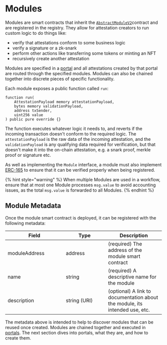 # Modules

Modules are smart contracts that inherit the [`AbstractModuleV2`](https://github.com/Consensys/linea-attestation-registry/blob/dev/contracts/src/abstracts/AbstractModuleV2.sol)contract and are registered in the registry. They allow for attestation creators to run custom logic to do things like:

* verify that attestations conform to some business logic
* verify a signature or a zk-snark
* perform other actions like transferring some tokens or minting an NFT
* recursively create another attestation

Modules are specified in a [portal](portals.md) and all attestations created by that portal are routed through the specified modules. Modules can also be chained together into discrete pieces of specific functionality.

Each module exposes a public function called `run`:

```solidity
function run(
    AttestationPayload memory attestationPayload,
    bytes memory validationPayload,
    address txSender,
    uint256 value
) public pure override {}
```

The function executes whatever logic it needs to, and reverts if the incoming transaction doesn't conform to the required logic. The `attestationPayload` is the raw data of the incoming attestation, and the `validationPayload` is any qualifying data required for verification, but that doesn't make it into the on-chain attestation, e.g. a snark proof, merkle proof or signature etc.

As well as implementing the `Module` interface, a module must also implement [ERC-165](https://eips.ethereum.org/EIPS/eip-165) to ensure that it can be verified properly when being registered.

{% hint style="warning" %}
When multiple Modules are used in a workflow, ensure that at most one Module processes `msg.value` to avoid accounting issues, as the total `msg.value` is forwarded to all Modules.
{% endhint %}

## Module Metadata

Once the module smart contract is deployed, it can be registered with the following metadata:

<table><thead><tr><th width="171.32064128256513">Field</th><th width="120">Type</th><th>Description</th></tr></thead><tbody><tr><td>moduleAddress</td><td>address</td><td>(required) The address of the module smart contract</td></tr><tr><td>name</td><td>string</td><td>(required) A descriptive name for the module</td></tr><tr><td>description</td><td>string (URI)</td><td>(optional) A link to documentation about the module, its intended use, etc.</td></tr></tbody></table>

The metadata above is intended to help to discover modules that can be reused once created. Modules are chained together and executed in [portals](portals.md). The next section dives into portals, what they are, and how to create them.
